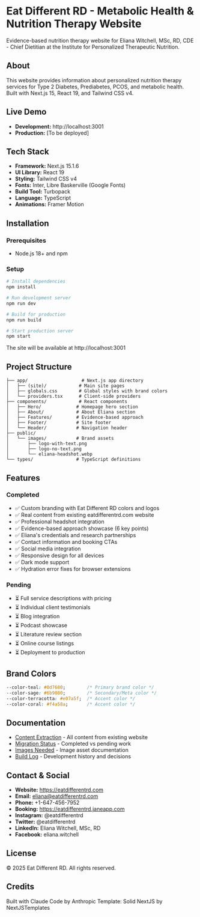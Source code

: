 # Eat Different RD - Metabolic Health & Nutrition Therapy Website

Evidence-based nutrition therapy website for Eliana Witchell, MSc, RD, CDE - Chief Dietitian at the Institute for Personalized Therapeutic Nutrition.

## About

This website provides information about personalized nutrition therapy services for Type 2 Diabetes, Prediabetes, PCOS, and metabolic health. Built with Next.js 15, React 19, and Tailwind CSS v4.

## Live Demo

- **Development:** http://localhost:3001
- **Production:** [To be deployed]

## Tech Stack

- **Framework:** Next.js 15.1.6
- **UI Library:** React 19
- **Styling:** Tailwind CSS v4
- **Fonts:** Inter, Libre Baskerville (Google Fonts)
- **Build Tool:** Turbopack
- **Language:** TypeScript
- **Animations:** Framer Motion

## Installation

### Prerequisites

- Node.js 18+ and npm

### Setup

```bash
# Install dependencies
npm install

# Run development server
npm run dev

# Build for production
npm run build

# Start production server
npm start
```

The site will be available at http://localhost:3001

## Project Structure

```
├── app/                    # Next.js app directory
│   ├── (site)/            # Main site pages
│   ├── globals.css        # Global styles with brand colors
│   └── providers.tsx      # Client-side providers
├── components/            # React components
│   ├── Hero/             # Homepage hero section
│   ├── About/            # About Eliana section
│   ├── Features/         # Evidence-based approach
│   ├── Footer/           # Site footer
│   └── Header/           # Navigation header
├── public/
│   └── images/           # Brand assets
│       ├── logo-with-text.png
│       ├── logo-no-text.png
│       └── eliana-headshot.webp
└── types/                # TypeScript definitions
```

## Features

### Completed

- ✅ Custom branding with Eat Different RD colors and logos
- ✅ Real content from existing eatdifferentrd.com website
- ✅ Professional headshot integration
- ✅ Evidence-based approach showcase (6 key points)
- ✅ Eliana's credentials and research partnerships
- ✅ Contact information and booking CTAs
- ✅ Social media integration
- ✅ Responsive design for all devices
- ✅ Dark mode support
- ✅ Hydration error fixes for browser extensions

### Pending

- ⏳ Full service descriptions with pricing
- ⏳ Individual client testimonials
- ⏳ Blog integration
- ⏳ Podcast showcase
- ⏳ Literature review section
- ⏳ Online course listings
- ⏳ Deployment to production

## Brand Colors

```css
--color-teal: #0d7680;        /* Primary brand color */
--color-sage: #6b9080;        /* Secondary/Meta color */
--color-terracotta: #e07a5f;  /* Accent color */
--color-coral: #f4a58a;       /* Accent color */
```

## Documentation

- [Content Extraction](./CONTENT-EXTRACTED.md) - All content from existing website
- [Migration Status](./MIGRATION-STATUS.md) - Completed vs pending work
- [Images Needed](./IMAGES-NEEDED.md) - Image asset documentation
- [Build Log](./BUILD_LOG.md) - Development history and decisions

## Contact & Social

- **Website:** https://eatdifferentrd.com
- **Email:** eliana@eatdifferentrd.com
- **Phone:** +1-647-456-7952
- **Booking:** https://eatdifferentrd.janeapp.com
- **Instagram:** @eatdifferentrd
- **Twitter:** @eatdifferentrd
- **LinkedIn:** Eliana Witchell, MSc, RD
- **Facebook:** eliana.witchell

## License

© 2025 Eat Different RD. All rights reserved.

## Credits

Built with Claude Code by Anthropic
Template: Solid NextJS by NextJSTemplates
